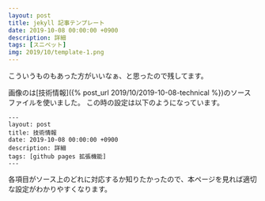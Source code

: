 ```yaml
---
layout: post
title: jekyll 記事テンプレート
date: 2019-10-08 00:00:00 +0900
description: 詳細
tags: [スニペット]
img: 2019/10/template-1.png
---
```


こういうものもあった方がいいなぁ、と思ったので残してます。

画像のは[技術情報]({% post_url 2019/10/2019-10-08-technical %})のソースファイルを使いました。
この時の設定は以下のようになっています。

```
---
layout: post
title: 技術情報
date: 2019-10-08 00:00:00 +0900
description: 詳細
tags: [github pages 拡張機能]
---
```

各項目がソース上のどれに対応するか知りたかったので、本ページを見れば適切な設定がわかりやすくなります。
